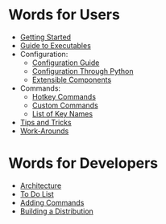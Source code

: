 # Words for Users

* [Getting Started](user-getting-started.md)
* [Guide to Executables](user-execs.md)
* Configuration:
    * [Configuration Guide](user-configuration.md)
    * [Configuration Through Python](user-configuration-py.md)
    * [Extensible Components](user-components.md)
* Commands:
    * [Hotkey Commands](user-commands.md)
    * [Custom Commands](user-custom-commands.md)
    * [List of Key Names](user-keys.md)
* [Tips and Tricks](user-tips.md)
* [Work-Arounds](user-work-arounds.md)

# Words for Developers

* [Architecture](dev-architecture.md)
* [To Do List](dev-todo.md)
* [Adding Commands](dev-adding-commands.md)
* [Building a Distribution](dev-distribution.md)
